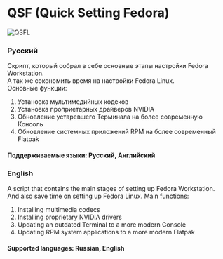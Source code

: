 # QSF (Quick Setting Fedora)
![QSFL](https://github.com/TkachWork/QSF/assets/79490432/c4ebc696-9877-4af6-9263-e4745b2b7151)

### Русский
Скрипт, который собрал в себе основные этапы настройки Fedora Workstation.    
А так же сэкономить время на настройки Fedora Linux.  
Основные функции:
1. Установка мультимедийных кодеков
2. Установка проприетарных драйверов NVIDIA
3. Обновление устаревшего Терминала на более современную Консоль
4. Обновление системных приложений RPM на более современный Flatpak
#### Поддерживаемые языки: Русский, Английский

### English
A script that contains the main stages of setting up Fedora Workstation.  
And also save time on setting up Fedora Linux.
Main functions:
1. Installing multimedia codecs
2. Installing proprietary NVIDIA drivers
3. Updating an outdated Terminal to a more modern Console
4. Updating RPM system applications to a more modern Flatpak
#### Supported languages: Russian, English
